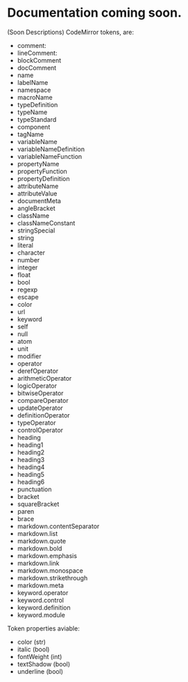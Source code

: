 # Documentation coming soon.

(Soon Descriptions)
CodeMirror tokens, are:
- comment: 
- lineComment:
- blockComment
- docComment
- name
- labelName
- namespace
- macroName
- typeDefinition
- typeName
- typeStandard
- component
- tagName
- variableName
- variableNameDefinition
- variableNameFunction
- propertyName
- propertyFunction
- propertyDefinition
- attributeName
- attributeValue
- documentMeta
- angleBracket
- className
- classNameConstant
- stringSpecial
- string
- literal
- character
- number
- integer
- float
- bool
- regexp
- escape
- color
- url
- keyword
- self
- null
- atom
- unit
- modifier
- operator
- derefOperator
- arithmeticOperator
- logicOperator
- bitwiseOperator
- compareOperator
- updateOperator
- definitionOperator
- typeOperator
- controlOperator
- heading
- heading1
- heading2
- heading3
- heading4
- heading5
- heading6
- punctuation
- bracket
- squareBracket
- paren
- brace
- markdown.contentSeparator
- markdown.list
- markdown.quote
- markdown.bold
- markdown.emphasis
- markdown.link
- markdown.monospace
- markdown.strikethrough
- markdown.meta
- keyword.operator
- keyword.control
- keyword.definition
- keyword.module

Token properties aviable:
- color (str)
- italic (bool)
- fontWeight (int)
- textShadow (bool)
- underline (bool)
